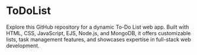 # ToDoList
Explore this GitHub repository for a dynamic To-Do List web app. Built with HTML, CSS, JavaScript, EJS, Node.js, and MongoDB, it offers customizable lists, task management features, and showcases expertise in full-stack web development.

